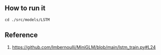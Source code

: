 ## How to run it
```
cd ./src/models/LSTM

```
## Reference
1. https://github.com/Imbernoulli/MiniGLM/blob/main/lstm_train.py#L24